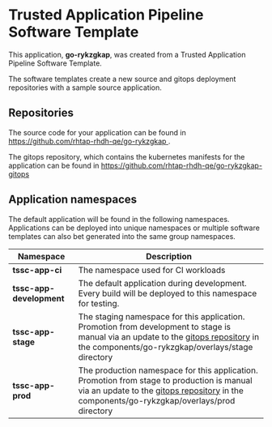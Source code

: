 # Trusted Application Pipeline Software Template

This application, **go-rykzgkap**, was created from a Trusted Application Pipeline Software Template.

The software templates create a new source and gitops deployment repositories with a sample source application. 

## Repositories

The source code for your application can be found in [https://github.com/rhtap-rhdh-qe/go-rykzgkap ](https://github.com/rhtap-rhdh-qe/go-rykzgkap ).
 
The gitops repository, which contains the kubernetes manifests for the application can be found in 
[https://github.com/rhtap-rhdh-qe/go-rykzgkap-gitops ](https://github.com/rhtap-rhdh-qe/go-rykzgkap-gitops ) 

## Application namespaces 

The default application will be found in the following namespaces. Applications can be deployed into unique namespaces or multiple software templates can also bet generated into the same group namespaces.  

|  Namespace   |  Description   |  
| -------- | -------- |
| **tssc-app-ci** | The namespace used for CI workloads |
| **tssc-app-development** | The default application during development. Every build will be deployed to this namespace for testing. |
| **tssc-app-stage** | The staging namespace for this application. Promotion from development to stage is manual via an update to the [gitops repository](https://github.com/rhtap-rhdh-qe/go-rykzgkap-gitops ) in the components/go-rykzgkap/overlays/stage directory |
| **tssc-app-prod** | The production namespace for this application. Promotion from stage to production is manual via an update to the [gitops repository](https://github.com/rhtap-rhdh-qe/go-rykzgkap-gitops ) in the components/go-rykzgkap/overlays/prod directory |